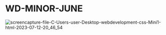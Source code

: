 # WD-MINOR-JUNE

![screencapture-file-C-Users-user-Desktop-webdevelopment-css-Mini1-html-2023-07-12-20_46_54](https://github.com/Samiksha-Madaan/WD-MINOR-JUNE/assets/138991923/5926f108-ff1a-4a36-8213-809cd1df0487)

